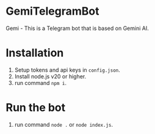 # GemiTelegramBot
Gemi - This is a Telegram bot that is based on Gemini AI.

# Installation
1. Setup tokens and api keys in `config.json`.
2. Install node.js v20 or higher.
3. run command `npm i`.

# Run the bot
1. run command `node .` or `node index.js`.

